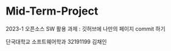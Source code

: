 #    Mid-Term-Project

2023-1 오픈소스 SW 활용 과제 : 깃허브에 나만의 페이지 commit 하기 <br>

단국대학교 소프트웨어학과 32191199 김채인



